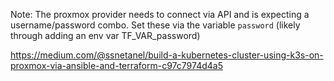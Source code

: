 Note: The proxmox provider needs to connect via API and is expecting a username/password combo. Set these
via the variable `password` (likely through adding an env var TF_VAR_password)

https://medium.com/@ssnetanel/build-a-kubernetes-cluster-using-k3s-on-proxmox-via-ansible-and-terraform-c97c7974d4a5
